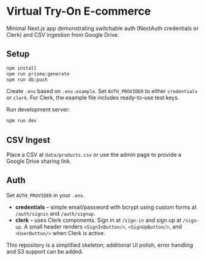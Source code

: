 # Virtual Try-On E-commerce

Minimal Next.js app demonstrating switchable auth (NextAuth credentials or Clerk) and CSV ingestion from Google Drive.

## Setup

```bash
npm install
npm run prisma:generate
npm run db:push
```

Create `.env` based on `.env.example`. Set `AUTH_PROVIDER` to either `credentials` or `clerk`.
For Clerk, the example file includes ready-to-use test keys.

Run development server:

```bash
npm run dev
```

## CSV Ingest

Place a CSV at `data/products.csv` or use the admin page to provide a Google Drive sharing link.

## Auth

Set `AUTH_PROVIDER` in your `.env`.

- **credentials** – simple email/password with bcrypt using custom forms at `/auth/signin` and `/auth/signup`.
- **clerk** – uses Clerk components. Sign in at `/sign-in` and sign up at `/sign-up`. A small header renders `<SignInButton/>`, `<SignUpButton/>`, and `<UserButton/>` when Clerk is active.

This repository is a simplified skeleton; additional UI polish, error handling and S3 support can be added.

